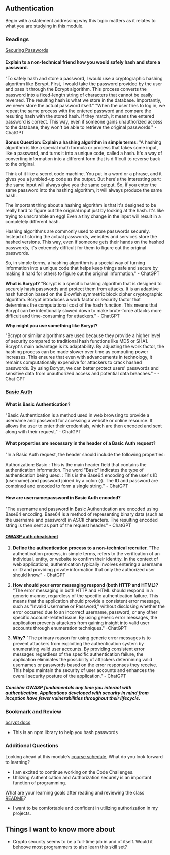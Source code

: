## Authentication


Begin with a statement addressing why this topic matters as it relates to what you are studying in this module.

### Readings
[Securing Passwords](https://thehackernews.com/2014/04/securing-passwords-with-bcrypt-hashing.html)

#### Explain to a non-technical friend how you would safely hash and store a password.

"To safely hash and store a password, I would use a cryptographic hashing algorithm like Bcrypt. First, I would take the password provided by the user and pass it through the Bcrypt algorithm. This process converts the password into a fixed-length string of characters that cannot be easily reversed. The resulting hash is what we store in the database. Importantly, we never store the actual password itself."
"When the user tries to log in, we repeat the same process with the entered password and compare the resulting hash with the stored hash. If they match, it means the entered password is correct. This way, even if someone gains unauthorized access to the database, they won't be able to retrieve the original passwords." - ChatGPT

**Bonus Question: Explain a hashing algorithm in simple terms:**
"A hashing algorithm is like a special math formula or process that takes some input, like a password, and turns it into a unique code, called a hash. It's a way of converting information into a different form that is difficult to reverse back to the original.

Think of it like a secret code machine. You put in a word or a phrase, and it gives you a jumbled-up code as the output. But here's the interesting part: the same input will always give you the same output. So, if you enter the same password into the hashing algorithm, it will always produce the same hash.

The important thing about a hashing algorithm is that it's designed to be really hard to figure out the original input just by looking at the hash. It's like trying to unscramble an egg! Even a tiny change in the input will result in a completely different hash.

Hashing algorithms are commonly used to store passwords securely. Instead of storing the actual passwords, websites and services store the hashed versions. This way, even if someone gets their hands on the hashed passwords, it's extremely difficult for them to figure out the original passwords.

So, in simple terms, a hashing algorithm is a special way of turning information into a unique code that helps keep things safe and secure by making it hard for others to figure out the original information." - ChatGPT


**What is Bcrypt?**
"Bcrypt is a specific hashing algorithm that is designed to securely hash passwords and protect them from attacks. It is an adaptive hash function based on the Blowfish symmetric block cipher cryptographic algorithm. Bcrypt introduces a work factor or security factor that determines the computational cost of the hash function. This means that Bcrypt can be intentionally slowed down to make brute-force attacks more difficult and time-consuming for attackers." - ChatGPT


**Why might you use something like Bcrypt?**

"Bcrypt or similar algorithms are used because they provide a higher level of security compared to traditional hash functions like MD5 or SHA1. Bcrypt's main advantage is its adaptability. By adjusting the work factor, the hashing process can be made slower over time as computing power increases. This ensures that even with advancements in technology, it remains computationally expensive for attackers to crack hashed passwords. By using Bcrypt, we can better protect users' passwords and sensitive data from unauthorized access and potential data breaches." - - Chat GPT

### [Basic Auth](https://thehackernews.com/2014/04/securing-passwords-with-bcrypt-hashing.html)

#### What is Basic Authentication?
"Basic Authentication is a method used in web browsing to provide a username and password for accessing a website or online resource. It allows the user to enter their credentials, which are then encoded and sent along with their request." - ChatGPT

#### What properties are necessary in the header of a Basic Auth request?
"In a Basic Auth request, the header should include the following properties:

Authorization: Basic <credentials>: This is the main header field that contains the authentication information. The word "Basic" indicates the type of authentication being used.
<credentials>: This is the Base64 encoding of the user's ID (username) and password joined by a colon (:). The ID and password are combined and encoded to form a single string." - ChatGPT

#### How are username:password in Basic Auth encoded?
"The username and password in Basic Authentication are encoded using Base64 encoding. Base64 is a method of representing binary data (such as the username and password) in ASCII characters. The resulting encoded string is then sent as part of the request header." - ChatGPT

#### [OWASP auth cheatsheet](https://cheatsheetseries.owasp.org/cheatsheets/Authentication_Cheat_Sheet.html)

1. **Define the authentication process to a non-technical recruiter.**
"The authentication process, in simple terms, refers to the verification of an individual, entity, or website to confirm their identity. In the context of web applications, authentication typically involves entering a username or ID and providing private information that only the authorized user should know." - ChatGPT

2. **How should your error messaging respond (both HTTP and HTML)?**
"The error messaging in both HTTP and HTML should respond in a generic manner, regardless of the specific authentication failure. This means that the application should provide a consistent error message, such as "Invalid Username or Password," without disclosing whether the error occurred due to an incorrect username, password, or any other specific account-related issue. By using generic error messages, the application prevents attackers from gaining insight into valid user accounts through enumeration techniques." -ChatGPT
3. **Why?**
"The primary reason for using generic error messages is to prevent attackers from exploiting the authentication system by enumerating valid user accounts. By providing consistent error messages regardless of the specific authentication failure, the application eliminates the possibility of attackers determining valid usernames or passwords based on the error responses they receive. This helps maintain the security of user accounts and enhances the overall security posture of the application." - ChatGPT

##### Consider OWASP fundamentals any time you interact with authentication. Applications developed with security in mind from inception have fewer vulnerabilities throughout their lifecycle.

### Bookmark and Review

[bcrypt docs](https://www.npmjs.com/package/bcrypt)

- This is an npm library to help you hash passwords

### Additional Questions
Looking ahead at this module’s [course schedule](https://codefellows.github.io/code-401-javascript-guide/curriculum/#module-2), What do you look forward to learning?

* I am excited to continue working on the Code Challenges.
* Utilizing Authentication and Authorization securely is an important function of programming. 

What are your learning goals after reading and reviewing the class [README](https://codefellows.github.io/code-401-javascript-guide/curriculum/class-06/)?


* I want to be comfortable and confident in utilizing authorization in my projects. 

## Things I want to know more about

* Crypto security seems to be a full-time job in and of itself. Would it behoove most programmers to also learn this skill set?